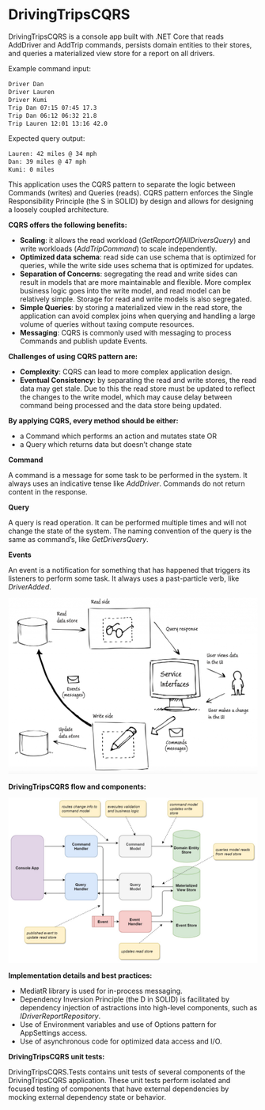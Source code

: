 # DrivingTripsCQRS

DrivingTripsCQRS is a console app built with .NET Core that reads AddDriver and AddTrip commands, persists domain entities to their stores, and queries a materialized view store for a report on all drivers.

Example command input:

```
Driver Dan
Driver Lauren
Driver Kumi
Trip Dan 07:15 07:45 17.3
Trip Dan 06:12 06:32 21.8
Trip Lauren 12:01 13:16 42.0
```

Expected query output:

```
Lauren: 42 miles @ 34 mph
Dan: 39 miles @ 47 mph
Kumi: 0 miles
```

This application uses the CQRS pattern to separate the logic between Commands (writes) and Queries (reads). CQRS pattern enforces the Single Responsibility Principle (the S in SOLID) by design and allows for designing a loosely coupled architecture.

**CQRS offers the following benefits:**

 - **Scaling**: it allows the read workload (_GetReportOfAllDriversQuery_) and write workloads (_AddTripCommand_) to scale independently.
 - **Optimized data schema**: read side can use schema that is optimized for queries, while the write side uses schema that is optimized for updates.
 - **Separation of Concerns**: segregating the read and write sides can result in models that are more maintainable and flexible. More complex business logic goes into the write model, and read model can be relatively simple. Storage for read and write models is also segregated.
 - **Simple Queries**: by storing a materialized view in the read store, the application can avoid complex joins when querying and handling a large volume of queries without taxing compute resources.
- **Messaging**: CQRS is commonly used with messaging to process Commands and publish update Events.

**Challenges of using CQRS pattern are:**

 - **Complexity**: CQRS can lead to more complex application design.
 - **Eventual Consistency**: by separating the read and write stores, the read data may get stale. Due to this the read store must be updated to reflect the changes to the write model, which may cause delay between command being processed and the data store being updated.

**By applying CQRS, every method should be either:**

 - a Command which performs an action and mutates state OR
 - a Query which returns data but doesn’t change state

**Command**

A command is a message for some task to be performed in the system. It always uses an indicative tense like _AddDriver_. Commands do not return content in the response.

**Query**

A query is read operation. It can be performed multiple times and will not change the state of the system. The naming convention of the query is the same as command’s, like _GetDriversQuery_.

**Events**

An event is a notification for something that has happened that triggers its listeners to perform some task. It always uses a past-particle verb, like _DriverAdded_.

<img src="https://github.com/igor-geyvandov/DrivingTripsCQRS/blob/main/Images/CQRS-Commands-Queries-Events.png?raw=true" width="600">

**DrivingTripsCQRS flow and components:**

<img src="https://github.com/igor-geyvandov/DrivingTripsCQRS/blob/main/Images/DrivingTripsCQRS.jpg?raw=true" width="800">

**Implementation details and best practices:**

 - MediatR library is used for in-process messaging.
- Dependency Inversion Principle (the D in SOLID) is facilitated by dependency injection of astractions into high-level components, such as _IDriverReportRepository_.
 - Use of Environment variables and use of Options pattern for AppSettings access.
 - Use of asynchronous code for optimized data access and I/O.
 

**DrivingTripsCQRS unit tests:**

DrivingTripsCQRS.Tests contains unit tests of several components of the DrivingTripsCQRS application. These unit tests perform isolated and focused testing of components that have external dependencies by mocking external dependency state or behavior.

